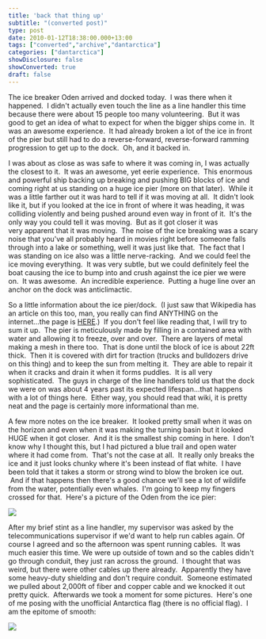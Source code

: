 ```yaml
---
title: 'back that thing up'
subtitle: "(converted post)"
type: post
date: 2010-01-12T18:38:00.000+13:00
tags: ["converted","archive","dantarctica"]
categories: ["dantarctica"]
showDisclosure: false
showConverted: true
draft: false
---
```


The ice breaker Oden arrived and docked today.  I was there when it happened.  I didn't actually even touch the line as a line handler this time because there were about 15 people too many volunteering.  But it was good to get an idea of what to expect for when the bigger ships come in.  It was an awesome experience.  It had already broken a lot of the ice in front of the pier but still had to do a reverse-forward, reverse-forward ramming progression to get up to the dock.  Oh, and it backed in.  
  
I was about as close as was safe to where it was coming in, I was actually the closest to it.  It was an awesome, yet eerie experience.  This enormous and powerful ship backing up breaking and pushing BIG blocks of ice and coming right at us standing on a huge ice pier (more on that later).  While it was a little farther out it was hard to tell if it was moving at all.  It didn't look like it, but if you looked at the ice in front of where it was heading, it was colliding violently and being pushed around even way in front of it.  It's the only way you could tell it was moving.  But as it got closer it was very apparent that it was moving.  The noise of the ice breaking was a scary noise that you've all probably heard in movies right before someone falls through into a lake or something, well it was just like that.  The fact that I was standing on ice also was a little nerve-racking.  And we could feel the ice moving everything.  It was very subtle, but we could definitely feel the boat causing the ice to bump into and crush against the ice pier we were on.  It was awesome.  An incredible experience.  Putting a huge line over an anchor on the dock was anticlimactic.  
  
So a little information about the ice pier/dock.  (I just saw that Wikipedia has an article on this too, man, you really can find ANYTHING on the internet...the page is [HERE](http://en.wikipedia.org/wiki/Ice_pier).)  If you don't feel like reading that, I will try to sum it up.  The pier is meticulously made by filling in a contained area with water and allowing it to freeze, over and over.  There are layers of metal making a mesh in there too.  That is done until the block of ice is about 22ft thick.  Then it is covered with dirt for traction (trucks and bulldozers drive on this thing) and to keep the sun from melting it.  They are able to repair it when it cracks and drain it when it forms puddles.  It is all very sophisticated.  The guys in charge of the line handlers told us that the dock we were on was about 4 years past its expected lifespan...that happens with a lot of things here.  Either way, you should read that wiki, it is pretty neat and the page is certainly more informational than me.  
  
A few more notes on the ice breaker.  It looked pretty small when it was on the horizon and even when it was making the turning basin but it looked HUGE when it got closer.  And it is the smallest ship coming in here.  I don't know why I thought this, but I had pictured a blue trail and open water where it had come from.  That's not the case at all.  It really only breaks the ice and it just looks chunky where it's been instead of flat white.  I have been told that it takes a storm or strong wind to blow the broken ice out.  And if that happens then there's a good chance we'll see a lot of wildlife from the water, potentially even whales.  I'm going to keep my fingers crossed for that.  Here's a picture of the Oden from the ice pier:  

[![](http://lh6.ggpht.com/_WucH0HQjOPM/S0vm9A8-3bI/AAAAAAAABH8/pOR9F0AWjrc/s320/PICT1944.jpg)](http://lh6.ggpht.com/_WucH0HQjOPM/S0vm9A8-3bI/AAAAAAAABH8/pOR9F0AWjrc/s1600/PICT1944.jpg)  

  
After my brief stint as a line handler, my supervisor was asked by the telecommunications supervisor if we'd want to help run cables again. Of course I agreed and so the afternoon was spent running cables.  It was much easier this time. We were up outside of town and so the cables didn't go through conduit, they just ran across the ground.  I thought that was weird, but there were other cables up there already.  Apparently they have some heavy-duty shielding and don't require conduit.  Someone estimated we pulled about 2,000ft of fiber and copper cable and we knocked it out pretty quick.  Afterwards we took a moment for some pictures.  Here's one of me posing with the unofficial Antarctica flag (there is no official flag).  I am the epitome of smooth:  

[![](http://lh6.ggpht.com/_WucH0HQjOPM/S0vm_80jrzI/AAAAAAAABIE/mvsd7JM2OLc/s320/PICT1948.jpg)](http://lh6.ggpht.com/_WucH0HQjOPM/S0vm_80jrzI/AAAAAAAABIE/mvsd7JM2OLc/s1600/PICT1948.jpg)